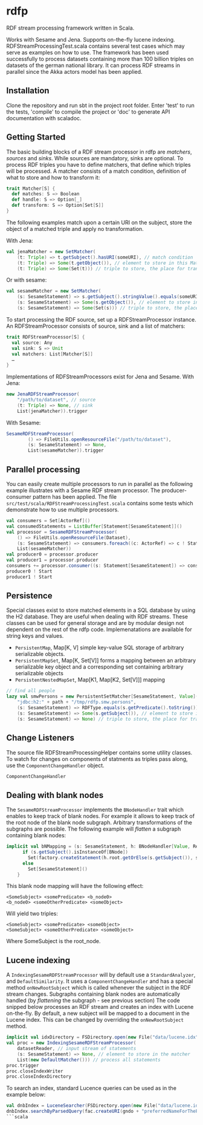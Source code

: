 # rdfp
RDF stream processing framework written in Scala.

Works with Sesame and Jena. Supports on-the-fly lucene indexing.
RDFStreamProcessingTest.scala contains several test cases which may serve as
examples on how to use.
The framework has been used successfully to process datasets containing more than
100 billion triples on datasets of the german national library.
It can process RDF streams in parallel since the Akka actors model has been applied.

## Installation
Clone the repository and run sbt in the project root folder.
Enter 'test' to run the tests, 'compile' to compile the project or 'doc' to
generate API documentation with scaladoc.

## Getting Started

The basic building blocks of a RDF stream processor in rdfp are *matchers*, *sources*
and *sinks*. While sources are mandatory, sinks are optional.
To process RDF triples you have to define matchers, that define which triples
will be processed. A matcher consists of a match condition, definition of what
to store and how to transform it:

```scala
trait Matcher[S] {
  def matches: S => Boolean
  def handle: S => Option[_]
  def transform: S => Option[Set[S]]
}
```

The following examples match upon a certain URI on the subject, store the object
of a matched triple and apply no transformation.

With Jena:
```scala
val jenaMatcher = new SetMatcher(
    (t: Triple) => t.getSubject().hasURI(someURI), // match condition
    (t: Triple) => Some(t.getObject()), // element to store in this Matcher's list
    (t: Triple) => Some(Set(t))) // triple to store, the place for transformations
```


Or with sesame:
```scala
val sesameMatcher = new SetMatcher(
    (s: SesameStatement) => s.getSubject().stringValue().equals(someURI), // match condition
    (s: SesameStatement) => Some(s.getObject()), // element to store in this Matcher's list
    (s: SesameStatement) => Some(Set(s))) // triple to store, the place for transformations
```

To start processing the RDF source, set up a RDFStreamProcessor instance.
An RDFStreamProcessor consists of source, sink and a list of matchers:
```scala
trait RDFStreamProcessor[S] {
  val source: Any
  val sink: S => Unit
  val matchers: List[Matcher[S]]
  …
}
```

Implementations of RDFStreamProcessors exist for Jena and Sesame.
With Jena:
```scala
new JenaRDFStreamProcessor(
	"/path/to/dataset", // source
	(t: Triple) => None, // sink
	List(jenaMatcher)).trigger
```

With Sesame:
```scala
SesameRDFStreamProcessor(
        () => FileUtils.openResourceFile("/path/to/dataset"),
        (s: SesameStatement) => None,
        List(sesameMatcher)).trigger
```


## Parallel processing

You can easily create multiple processors to run in parallel as the following
example illustrates with a Sesame RDF stream processor. The producer-consumer
pattern has been applied.
The file ```src/test/scala/RDFStreamProcessingTest.scala``` contains some tests
which demonstrate how to use multiple processors.
```scala
val consumers = Set[ActorRef]()
val consumedStatements = ListBuffer[Statement[SesameStatement]]()
val processor = SesameRDFStreamProcessor(
	() => FileUtils.openResourceFile(Dataset),
	(s: SesameStatement) => consumers.foreach((c: ActorRef) => c ! Statement(s)), // send matched triple to all consumers
	List(sesameMatcher))
val producer0 = processor.producer
val producer1 = processor.producer
consumers += processor.consumer((s: Statement[SesameStatement]) => consumedStatements += s) // do something with the statement
producer0 ! Start
producer1 ! Start
```


## Persistence

Special classes exist to store matched elements in a SQL database by using the
H2 database. They are useful when dealing with RDF streams. These classes can be
used for general storage and are by modular design not dependent on the rest of
the rdfp code. Implemenatations are available for string keys and values.
 - ```PersistentMap```, Map[K, V] simple key-value SQL storage of arbitrary serializable objects. 
 - ```PersistentMapSet```, Map[K, Set[V]] forms a mapping between an arbitrary serializable
 key object and a corresponding set containing arbitrary serializable objects
 - ```PersistentNestedMapSet```, Map[K1, Map[K2, Set[V]]] mapping
```scala
// find all people
lazy val smwPersons = new PersistentSetMatcher[SesameStatement, Value](
	"jdbc:h2:" + path + "/tmp/rdfp.smw.persons",
	(s: SesameStatement) => RDFType.equals(s.getPredicate().toString()) && PersonURI.equals(s.getObject().toString()), // match condition
	(s: SesameStatement) => Some(s.getSubject()), // element to store in this Matcher's list
	(s: SesameStatement) => None) // triple to store, the place for transformations
```


## Change Listeners
 
The source file RDFStreamProcessingHelper contains some utility classes. To
watch for changes on components of statments as triples pass along, use the
```ComponentChangeHandler``` object.

```scala
ComponentChangeHandler
```


## Dealing with blank nodes

The ```SesameRDFStreamProcessor``` implements the ```BNodeHandler``` trait which
enables to keep track of blank nodes. For example it allows to keep track of the
root node of the blank node subgraph. Arbitrary transformations of the subgraphs
are possible.
The following example will *flatten* a subgraph containing blank nodes:

```scala
implicit val bNMapping = (s: SesameStatement, h: BNodeHandler[Value, Resource, Value, SesameStatement]) => {
      if (s.getSubject().isInstanceOf[BNode])
        Set(factory.createStatement(h.root.getOrElse(s.getSubject()), s.getPredicate(), s.getObject()))
      else
        Set[SesameStatement]()
    }
```

This blank node mapping will have the following effect:
```
<SomeSubject> <somePredicate> <b_node0>
<b_node0> <someOtherPredicate> <someObject>
```
Will yield two triples:
```
<SomeSubject> <somePredicate> <someObject>
<SomeSubject> <someOtherPredicate> <someObject>
```
Where SomeSubject is the root_node.


## Lucene indexing

A ```IndexingSesameRDFStreamProcessor``` will by default use a ```StandardAnalyzer```,
and ```DefaultSimilarity```. It uses a ```ComponentChangeHandler``` and has a
special method ```onNewRootSubject``` which is called whenever the subject in
the RDF stream changes. Subgraphs containing blank nodes are automatically handled
(by *flattening* the subgraph - see previous section)
The code snipped below processes an RDF stream and creates an index with Lucene
on-the-fly. By default, a new subject will be mapped to a document in the Lucene
index. This can be changed by overriding the ```onNewRootSubject``` method.

```scala
implicit val idxDirectory = FSDirectory.open(new File("data/lucene.idx"))
val proc = new IndexingSesameRDFStreamProcessor(
	datasetReader, // input stream of statements
	(s: SesameStatement) => None, // element to store in the matcher
	List(new DefaultMatcher())) // process all statements
proc.trigger
proc.closeIndexWriter
proc.closeIndexDirectory
```

To search an index, standard Lucence queries can be used as in the example below:
```scala
val dnbIndex = LuceneSearcher(FSDirectory.open(new File("data/lucene.idx")))
dnbIndex.searchByParsedQuery(fac.createURI(gndo + "preferredNameForThePerson").toString(), "some label", 10)
```scala